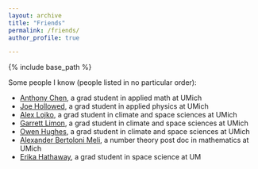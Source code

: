 ```yaml
---
layout: archive
title: "Friends"
permalink: /friends/
author_profile: true

---
```


{% include base_path %}

Some people I know (people listed in no particular order):
* [Anthony Chen](https://cygnari.github.io/), a grad student in applied math at UMich
* [Joe Hollowed](https://jhollowed.github.io/pages/), a grad student in applied physics at UMich
* [Alex Lojko](https://alexlojko.github.io/), a grad student in climate and space sciences at UMich
* [Garrett Limon](https://sites.google.com/umich.edu/garrettlimon/home), a grad student in climate and space sciences at UMich
* [Owen Hughes](http://owenhugh.es/), a grad student in climate and space sciences at UMich
* [Alexander Bertoloni Meli](http://www-personal.umich.edu/~abertolo/), a number theory post doc in mathematics at UMich
* [Erika Hathaway](http://www-personal.umich.edu/~hathawae/), a grad student in space science at UM
